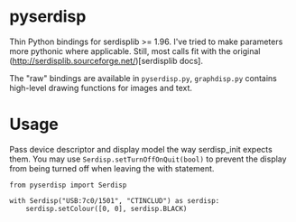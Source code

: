 pyserdisp
=========

Thin Python bindings for serdisplib >= 1.96.
I've tried to make parameters more pythonic where applicable. Still, most calls fit with the original (http://serdisplib.sourceforge.net/)[serdisplib docs].

The "raw" bindings are available in `pyserdisp.py`, `graphdisp.py` contains high-level drawing functions for images and text.

Usage
=====

Pass device descriptor and display model the way serdisp_init expects them.
You may use `Serdisp.setTurnOffOnQuit(bool)` to prevent the display from being turned off when leaving the with statement.

````
from pyserdisp import Serdisp

with Serdisp("USB:7c0/1501", "CTINCLUD") as serdisp:
	serdisp.setColour([0, 0], serdisp.BLACK)
````
